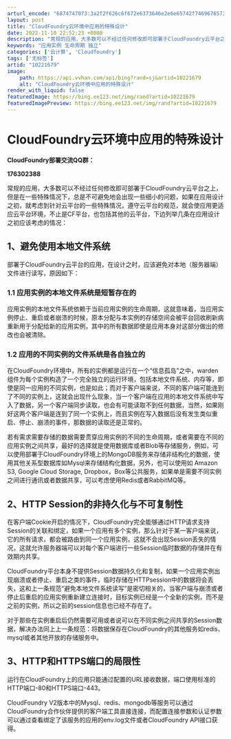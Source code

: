 ```yaml
---
arturl_encode: "6874747073:3a2f2f626c6f672e6373646e2e6e65742f7469676572343335:2f61727469636c652f64657461696c732f3130323231363739"
layout: post
title: "CloudFoundry云环境中应用的特殊设计"
date: 2022-11-10 22:52:23 +0800
description: "常规的应用，大多数可以不经过任何修改即可部署于CloudFoundry云平台之上，但是在一些特殊情况"
keywords: "应用实例 生命周期 独立"
categories: ['云计算', 'Cloudfoundry']
tags: ['无标签']
artid: "10221679"
image:
    path: https://api.vvhan.com/api/bing?rand=sj&artid=10221679
    alt: "CloudFoundry云环境中应用的特殊设计"
render_with_liquid: false
featuredImage: https://bing.ee123.net/img/rand?artid=10221679
featuredImagePreview: https://bing.ee123.net/img/rand?artid=10221679
---
```


# CloudFoundry云环境中应用的特殊设计

**CloudFoundry部署交流QQ群：**

**176302388**

常规的应用，大多数可以不经过任何修改即可部署于CloudFoundry云平台之上，但是在一些特殊情况下，总是不可避免地会出现一些细小的问题，如果在应用设计之初，就考虑到针对云平台的一些特殊情况，遵守云平台的规范，就会使应用更适应云平台环境，不止是CF平台，也包括其他的云平台，下边列举几条在应用设计之初应该考虑的情况：

## 1、避免使用本地文件系统

部署于CloudFoundry云平台的应用，在设计之时，应该避免对本地（服务器端）文件进行读写，原因如下：

### 1.1 应用实例的本地文件系统是短暂存在的

应用实例的本地文件系统依赖于当前应用实例的生命周期，这就意味着，当应用实例停止、重启或者崩溃的时候，原本分配与本实例的存储空间会被平台回收刷新病重新用于分配给新的应用实例，其中的所有数据即使是应用本身对这部分做出的修改也会被清除。

### 1.2 应用的不同实例的文件系统是各自独立的

在CloudFoundry环境中，所有的实例都是运行在一个“信息孤岛”之中，warden组件为每个实例构造了一个完全独立的运行环境，包括本地文件系统、内存等，即使是同一应用的不同实例，也是如此；而对于客户端来说，不同的客户端可能连到了不同的实例上，这就会出现什么现象，当一个客户端在应用的本地文件系统中写入了数据，另一个客户端同步读取，也会有可能读取不到任何数据，当然，如果刚好这两个客户端是连到了同一个实例上，而且实例在写入数据后没有发生类似重启、停止、崩溃的事件，那数据的读取还是正常的。

若有需求需要存储的数据需要贯穿应用实例的不同的生命周期，或者需要在不同的应用实例之间共享，最好的选择就是使用数据库或者Blob等存储服务，例如，可以使用部署于CloudFoundry环境上的MongoDB服务来存储非结构化的数据，使用其他关系型数据库如Mysql来存储结构化数据，另外，也可以使用如 Amazon S3, Google Cloud Storage, Dropbox，Box等公共服务，如果单是需要不同实例之间进行通讯或者数据共享，可以考虑使用Redis或者RabbitMQ等。

## 2、HTTP Session的非持久化与不可复制性

在客户端Cookie开启的情况下，CloudFoundry完全能够通过HTTP请求支持Session的关联和绑定，如果一个应用有多个实例，那么针对于某一客户端来说，它的所有请求，都会被路由到同一个应用实例，这就不会出现Session丢失的情况，这就允许服务器端可以对每个客户端进行一些Session临时数据的存储并在有效期内共享。

CloudFoundry平台本身不提供Session数据持久化和复制，如果一个应用实例出现崩溃或者停止、重启之类的事件，临时存储在HTTPsession中的数据将会丢失，这和上一条规范“避免本地文件系统读写”是密切相关的，当客户端与崩溃或者停止后重启的应用实例重新建立连接时，目标实例已经是一个全新的实例，而不是之前的实例，所以之前的session信息也已经不存在了。

对于那些在实例重启后仍然需要可用或者说可以在不同实例之间共享的Session数据，解决办法同上上一条规范：将数据保存在CloudFoundry的其他服务如redis、mysql或者其他开放的存储服务中。

## 3、HTTP和HTTPS端口的局限性

运行在CloudFoundry上的应用只能通过配置的URL接收数据，端口使用标准的HTTP端口-80和HTTPS端口-443。

CloudFoundry V2版本中的Mysql、redis、mongodb等服务可以通过CloudFoundry合作伙伴提供的客户端工具直接连接，而配置连接参数和认证参数可以通过查看绑定了该服务的应用的env.log文件或者CloudFoundry API接口获得。